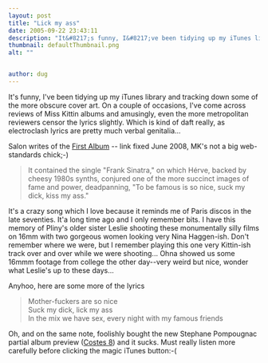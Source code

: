 ```yaml
---
layout: post
title: "Lick my ass"
date: 2005-09-22 23:43:11
description: "It&#8217;s funny, I&#8217;ve been tidying up my iTunes library and tracking down some of the more obscure cover art. On a couple of occasions, I&#8217;ve come across reviews of Miss Kittin albums and amusingly, even the more metropolitan reviewers censor&#8230;"
thumbnail: defaultThumbnail.png
alt: ""


author: dug
---
```


<p>It's funny, I've been tidying up my iTunes library and tracking down some of the more obscure cover art. On a couple of occasions, I've come across reviews of Miss Kittin albums and amusingly, even the more metropolitan reviewers censor the lyrics slightly. Which is kind of daft really, as electroclash lyrics are pretty much verbal genitalia...</p>

<p>Salon writes of the <a href="http://misskittin.com/me/discography/releases/records/01_01.htm">First Album</a> -- link fixed June 2008, <span class="caps">MK'</span>s not a big web-standards chick;-)</p>

<blockquote><p>It contained the single "Frank Sinatra," on which Hérve, backed by cheesy 1980s synths, conjured one of the more succinct images of fame and power, deadpanning, "To be famous is so nice, suck my dick, kiss my ass."</p></blockquote>

<p>It's a crazy song which I love because it reminds me of Paris discos in the late seventies. It'a long time ago and I only remember bits. I have this memory of Pliny's older sister Leslie shooting these monumentally silly films on 16mm with two gorgeous women looking very Nina Haggen-ish. Don't remember where we were, but I remember playing this one very Kittin-ish track over and over while we were shooting... Ohna showed us some 16mmm footage from college the other day--very weird but nice, wonder what Leslie's up to these days...</p>

<p>Anyhoo, here are some more of the lyrics</p>

<blockquote><p>Mother-fuckers are so nice<br />
Suck my dick, lick my ass<br />
In the mix we have sex, every night with my famous friends</p></blockquote>

<p>Oh, and on the same note, foolishly bought the new Stephane Pompougnac partial album preview (<a href="http://www.soulseduction.com/common/item_detail.php?ItemID=153555">Costes 8</a>) and it sucks. Must really listen more carefully before clicking the magic iTunes button:-(</p>

